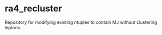 ra4_recluster
=============

Repository for modifying existing ntuples to contain MJ without clustering leptons
